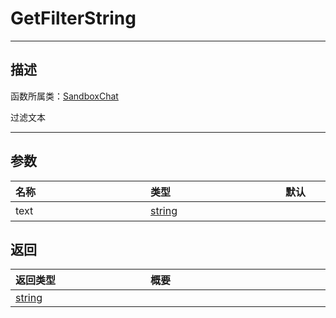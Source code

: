 
# GetFilterString
-----------------------------------------------------------------------------------------
## 描述

函数所属类：[SandboxChat](/Api/Class/GamePlay/SandboxChat.md)

过滤文本

-----------------------------------------------------------------------------------------
## 参数

|<div style="width:200px">**名称**</div>|<div style="width:200px">**类型**</div>|<div style="width:200px">**默认**</div>|<div style="width:345px">**描述**</div>|
|:--------------------|:--------------------|:--------------------|:--------------------|
|text|[string](/Api/DataType/string.md)||发送的文本内容|


## 返回

|<div style="width:200px">**返回类型**</div>|<div style="width:800px">**概要**</div>|
|:---|:---|
|[string](/Api/DataType/string.md)|||过滤后的文本|

